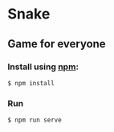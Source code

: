 # Snake
## Game for everyone
### Install using [npm](https://www.npmjs.com/):
``` 
$ npm install
```
### Run
```
$ npm run serve
```
